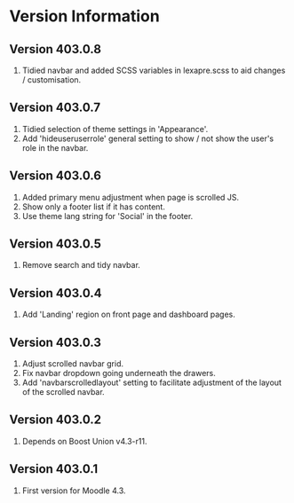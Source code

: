 Version Information
===================

Version 403.0.8
---------------
1. Tidied navbar and added SCSS variables in lexapre.scss to aid changes / customisation.

Version 403.0.7
---------------
1. Tidied selection of theme settings in 'Appearance'.
2. Add 'hideuseruserrole' general setting to show / not show the user's role in the navbar.

Version 403.0.6
---------------
1. Added primary menu adjustment when page is scrolled JS.
2. Show only a footer list if it has content.
3. Use theme lang string for 'Social' in the footer.

Version 403.0.5
---------------
1. Remove search and tidy navbar.

Version 403.0.4
---------------
1. Add 'Landing' region on front page and dashboard pages.

Version 403.0.3
---------------
1. Adjust scrolled navbar grid.
2. Fix navbar dropdown going underneath the drawers.
3. Add 'navbarscrolledlayout' setting to facilitate adjustment of the layout of the scrolled navbar.

Version 403.0.2
---------------
1. Depends on Boost Union v4.3-r11.

Version 403.0.1
---------------
1. First version for Moodle 4.3.
